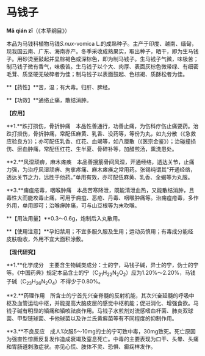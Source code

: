 # 马钱子

**Mǎ qián zǐ**（《本草纲目》）

本品为马钱科植物马钱*S.nux*-vomica L.的成熟种子。主产于印度、越南、缅甸，现我国云南、广东、海南亦产。冬季采收成熟果实，取出种子，晒干，即为生马钱子。用砂烫至鼓起并显棕褐色或深棕色，即为制马钱子。生马钱子气微，味极苦；制马钱子微有香气，味极苦。生马钱子以个大、肉厚、表面灰棕色微带绿、有细密毛茸、质坚硬无破碎者为佳；制马钱子以表面鼓起、色棕褐、质酥松者为佳。

**【药性】**苦，温；有大毒。归肝、脾经。

**【功效】**通络止痛，散结消肿。

**【应用】**

**1.**跌打损伤，骨折肿痛　本品性善通行，功善止痛，为伤科疗伤止痛要药。治跌打损伤，骨折肿痛，常配伍麻黄、乳香、没药等，等份为丸，如九分散（《急救应验良方》）；亦可配伍乳香、红花、血竭等，如八厘散（《医宗金鉴》）；治碰撞损伤、瘀血肿痛，常配伍红花、生半夏、骨碎补等，加醋煎汤，熏洗患处。

**2.**风湿顽痹，麻木瘫痪　本品善搜筋骨间风湿，开通经络，透达关节，止痛力强，为治疗风湿顽痹、拘挛疼痛、麻木瘫痪之常用药。张锡纯谓其“开通经络，透达关节之力，远胜于他药。”单用有效，亦可配伍麻黄、乳香、全蝎等为丸服。

**3.**痈疽疮毒，咽喉肿痛　本品苦寒降泄，既能清泄血热，又能散结消肿，且毒性大而能攻毒止痛，可用于痈疽、恶疮、丹毒、咽喉肿痛等。治痈疽疮毒，多作外用，单用即可；治喉痹肿痛，可与山豆根等为末吹喉。

**【用法用量】**0.3～0.6g，炮制后入丸散用。

**【使用注意】**孕妇禁用；不宜多服久服及生用；运动员慎用；有毒成分能经皮肤吸收，外用不宜大面积涂敷。

**【现代研究】**

**1.**化学成分　主要含生物碱类成分：士的宁，马钱子碱，异士的宁，伪士的宁等。《中国药典》规定本品含士的宁（C<sub>21</sub>H<sub>22</sub>N<SUB>2</SUB>O<sub>2</sub>）应为1.20%～2.20%，马钱子碱（C<sub>23</sub>H<sub>26</sub>N<SUB>2</SUB>O<sub>4</sub>）不得少于0.80%。

**2.**药理作用　所含士的宁首先兴奋脊髓的反射机能，其次兴奋延髓的呼吸中枢及血管运动中枢，并能提高大脑皮层的感觉中枢机能；促进消化、增强食欲。马钱子碱有明显的镇痛和镇咳祛痰作用。马钱子水煎剂对流感嗜血杆菌、肺炎双球菌、甲型链球菌、卡他球菌以及许兰氏黄癣菌等有不同程度的抑制作用。

**3.**不良反应　成人1次服5～10mg的士的宁可致中毒，30mg致死。死亡原因为强直性惊厥反复发作造成衰竭及窒息死亡。中毒的主要表现为口干、头晕、头痛和胃肠道刺激症状。亦见心慌、肢体不灵、恐惧、癫痫样发作。